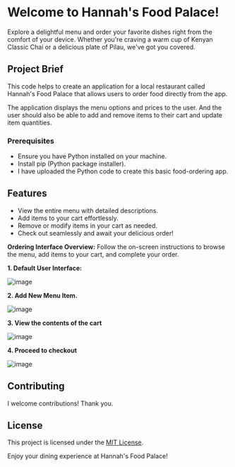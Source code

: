 # Welcome to Hannah's Food Palace!

Explore a delightful menu and order your favorite dishes right from the comfort of your device. Whether you're craving a warm cup of Kenyan Classic Chai or a delicious plate of Pilau, we've got you covered.

## Project Brief
This code helps to create an application for a local restaurant called Hannah's Food Palace that allows users to order food directly from the app.

The application displays the menu options and prices to the user. And the user should also be able to add and remove items to their cart and update item quantities.

### Prerequisites

- Ensure you have Python installed on your machine.
- Install pip (Python package installer).
- I have uploaded the Python code to create this basic food-ordering app.

## Features

- View the entire menu with detailed descriptions.
- Add items to your cart effortlessly.
- Remove or modify items in your cart as needed.
- Check out seamlessly and await your delicious order!


 **Ordering Interface Overview:**
 Follow the on-screen instructions to browse the menu, add items to your cart, and complete your order.

**1. Default User Interface:**

   ![image](https://github.com/HKwirikia/Simple-Food-Ordering-App/assets/117145662/aec9c7d6-58cc-48e3-8e96-ca0469c292dd)

**2. Add New Menu Item.**

   ![image](https://github.com/HKwirikia/Simple-Food-Ordering-App/assets/117145662/ca47112e-7720-4d63-a472-24ba9539072e)
    
      
**3. View the contents of the cart**

   ![image](https://github.com/HKwirikia/Simple-Food-Ordering-App/assets/117145662/4bddbad3-a68f-48b8-aa56-9afe9a5b9e2a)
    
**4. Proceed to checkout**

   ![image](https://github.com/HKwirikia/Simple-Food-Ordering-App/assets/117145662/82db64ea-ed3c-4498-8907-eeee4b4fafda)
    
## Contributing

I welcome contributions! Thank you.

## License

This project is licensed under the [MIT License](LICENSE).

Enjoy your dining experience at Hannah's Food Palace!
